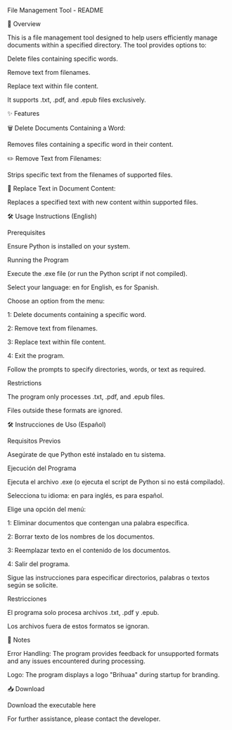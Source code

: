 File Management Tool - README



📄 Overview

This is a file management tool designed to help users efficiently manage documents within a specified directory. The tool provides options to:

Delete files containing specific words.

Remove text from filenames.

Replace text within file content.

It supports .txt, .pdf, and .epub files exclusively.

✨ Features

🗑️ Delete Documents Containing a Word:

Removes files containing a specific word in their content.

✏️ Remove Text from Filenames:

Strips specific text from the filenames of supported files.

🔄 Replace Text in Document Content:

Replaces a specified text with new content within supported files.

🛠️ Usage Instructions (English)

Prerequisites

Ensure Python is installed on your system.

Running the Program

Execute the .exe file (or run the Python script if not compiled).

Select your language: en for English, es for Spanish.

Choose an option from the menu:

1: Delete documents containing a specific word.

2: Remove text from filenames.

3: Replace text within file content.

4: Exit the program.

Follow the prompts to specify directories, words, or text as required.

Restrictions

The program only processes .txt, .pdf, and .epub files.

Files outside these formats are ignored.

🛠️ Instrucciones de Uso (Español)

Requisitos Previos

Asegúrate de que Python esté instalado en tu sistema.

Ejecución del Programa

Ejecuta el archivo .exe (o ejecuta el script de Python si no está compilado).

Selecciona tu idioma: en para inglés, es para español.

Elige una opción del menú:

1: Eliminar documentos que contengan una palabra específica.

2: Borrar texto de los nombres de los documentos.

3: Reemplazar texto en el contenido de los documentos.

4: Salir del programa.

Sigue las instrucciones para especificar directorios, palabras o textos según se solicite.

Restricciones

El programa solo procesa archivos .txt, .pdf y .epub.

Los archivos fuera de estos formatos se ignoran.

📌 Notes

Error Handling: The program provides feedback for unsupported formats and any issues encountered during processing.

Logo: The program displays a logo "Brihuaa" during startup for branding.

📥 Download

Download the executable here

For further assistance, please contact the developer.

